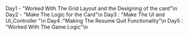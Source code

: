 Day1  -  "Worked With The Grid Layout and the Designing of the card"\n
Day2 - "Make The Logic for the Card"\n
Day3 : "Make The UI and UI_Controller "\n
Day4 :"Making The Resume Quit Functionality"\n
Day5 : "Worked With The Game Logic"\n
